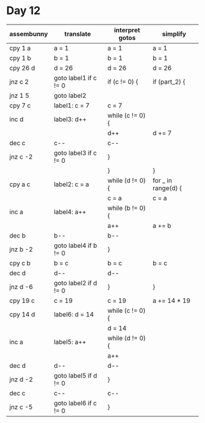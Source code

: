 # Day 12

| assembunny | translate             | interpret gotos  | simplify             |
| ---------- | --------------------- | ---------------- | -------------------- |
| cpy 1 a    | a = 1                 | a = 1            | a = 1                |
| cpy 1 b    | b = 1                 | b = 1            | b = 1                |
| cpy 26 d   | d = 26                | d = 26           | d = 26               |
| jnz c 2    | goto label1 if c != 0 | if (c != 0) {    | if (part_2) {        |
| jnz 1 5    | goto label2           |                  |                      |
| cpy 7 c    | label1: c = 7         | c = 7            |                      |
| inc d      | label3: d++           | while (c != 0) { |                      |
|            |                       | d++              | d += 7               |
| dec c      | c--                   | c--              |                      |
| jnz c -2   | goto label3 if c != 0 | }                |                      |
|            |                       | }                | }                    |
| cpy a c    | label2: c = a         | while (d != 0) { | for \_ in range(d) { |
|            |                       | c = a            | c = a                |
| inc a      | label4: a++           | while (b != 0) { |                      |
|            |                       | a++              | a += b               |
| dec b      | b--                   | b--              |                      |
| jnz b -2   | goto label4 if b != 0 | }                |                      |
| cpy c b    | b = c                 | b = c            | b = c                |
| dec d      | d--                   | d--              |                      |
| jnz d -6   | goto label2 if d != 0 | }                | }                    |
| cpy 19 c   | c = 19                | c = 19           | a += 14 \* 19        |
| cpy 14 d   | label6: d = 14        | while (c != 0) { |                      |
|            |                       | d = 14           |                      |
| inc a      | label5: a++           | while (d != 0) { |                      |
|            |                       | a++              |                      |
| dec d      | d--                   | d--              |                      |
| jnz d -2   | goto label5 if d != 0 | }                |                      |
| dec c      | c--                   | c--              |                      |
| jnz c -5   | goto label6 if c != 0 | }                |                      |
